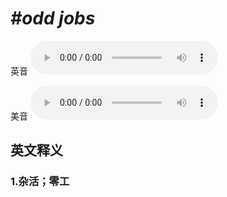 # ***\#odd jobs*** 
英音
<audio src="./media/odd jobs1_AAC.aac" controls="controls"></audio>

美音
<audio src="./media/odd jobs2_AAC.aac" controls="controls"></audio>



  

英文释义
---
### 1.**杂活；零工**  


